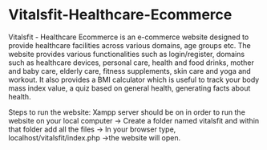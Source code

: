 # Vitalsfit-Healthcare-Ecommerce
Vitalsfit - Healthcare Ecommerce is an e-commerce website designed to provide healthcare facilities across various domains, age groups etc. The website provides various functionalities such as login/register, domains such as healthcare devices, personal care, health and food 
drinks, mother and baby care, elderly care, fitness supplements, skin care and yoga and workout. It also provides a BMI calculator which is useful to track your body mass index value, a quiz based on general health, generating facts about health.

Steps to run the website:
Xampp server should be on in order to run the website on your local computer -> Create a folder named vitalsfit and within that folder add all the files -> In your browser type, localhost/vitalsfit/index.php ->the website will open.
